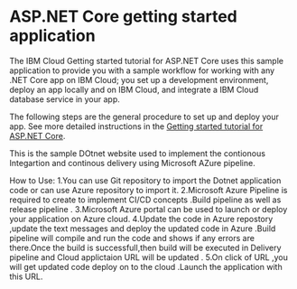 # ASP.NET Core getting started application
The IBM Cloud Getting started tutorial for ASP.NET Core uses this sample application to provide you with a sample workflow for working with any .NET Core app on IBM Cloud; you set up a development environment, deploy an app locally and on IBM Cloud, and integrate a IBM Cloud database service in your app.


The following steps are the general procedure to set up and deploy your app. See more detailed instructions in the [Getting started tutorial for ASP.NET Core](https://console.stage1.bluemix.net/docs/runtimes/dotnet/getting-started.html#getting_started).

This is the sample DOtnet website used to implement the contionous Integartion and continous delivery using Microsoft AZure pipeline.

How to Use: 
1.You can use Git repository to import the Dotnet application code or can use Azure repository to import it. 
2.Microsoft Azure Pipeline is required to create to implement CI/CD concepts .Build pipeline as well as release pipeline . 
3.Microsoft Azure portal can be used to launch or deploy your application on Azure cloud.
4.Update the code in Azure repostory ,update the text messages and deploy the updated code in Azure .Build pipeline will compile and run the code and shows if any errors are there.Once the build is successfull,then build will be executed in Delivery pipeline and Cloud applictaion URL will be updated .
5.On click of URL ,you will get updated code deploy on to the cloud .Launch the application with this URL.


